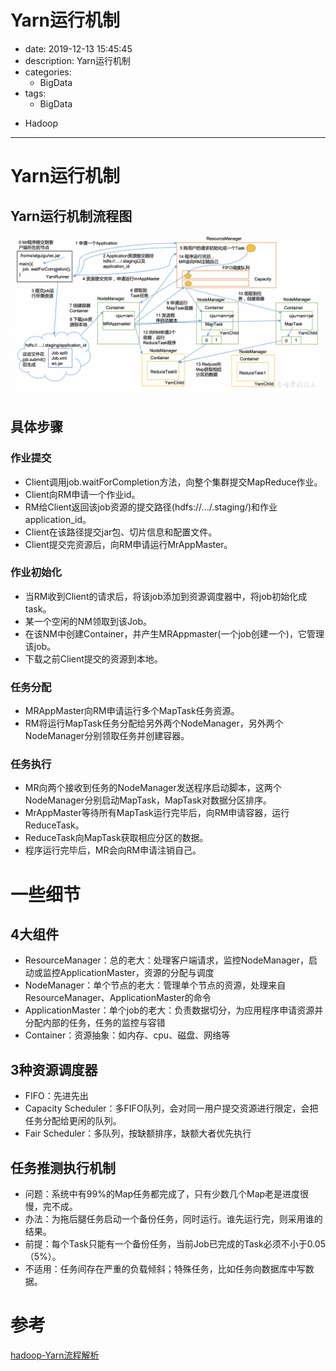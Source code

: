 # Yarn运行机制
+ date: 2019-12-13 15:45:45
+ description: Yarn运行机制
+ categories:
  - BigData
+ tags:
  - BigData
- Hadoop
---
# Yarn运行机制

## Yarn运行机制流程图

![](../images/2020/07/20200701001.png)

##  具体步骤
###     作业提交
+   Client调用job.waitForCompletion方法，向整个集群提交MapReduce作业。
+   Client向RM申请一个作业id。
+   RM给Client返回该job资源的提交路径(hdfs://.../.staging/)和作业application_id。
+   Client在该路径提交jar包、切片信息和配置文件。
+   Client提交完资源后，向RM申请运行MrAppMaster。

### 作业初始化
+   当RM收到Client的请求后，将该job添加到资源调度器中，将job初始化成task。
+   某一个空闲的NM领取到该Job。
+   在该NM中创建Container，并产生MRAppmaster(一个job创建一个)，它管理该job。
+   下载之前Client提交的资源到本地。

### 任务分配
+   MRAppMaster向RM申请运行多个MapTask任务资源。
+   RM将运行MapTask任务分配给另外两个NodeManager，另外两个NodeManager分别领取任务并创建容器。

### 任务执行
+   MR向两个接收到任务的NodeManager发送程序启动脚本，这两个NodeManager分别启动MapTask，MapTask对数据分区排序。
+   MrAppMaster等待所有MapTask运行完毕后，向RM申请容器，运行ReduceTask。
+   ReduceTask向MapTask获取相应分区的数据。
+   程序运行完毕后，MR会向RM申请注销自己。

#   一些细节
##  4大组件

+   ResourceManager：总的老大：处理客户端请求，监控NodeManager，启动或监控ApplicationMaster，资源的分配与调度
+   NodeManager：单个节点的老大：管理单个节点的资源，处理来自ResourceManager、ApplicationMaster的命令
+   ApplicationMaster：单个job的老大：负责数据切分，为应用程序申请资源并分配内部的任务，任务的监控与容错
+   Container：资源抽象：如内存、cpu、磁盘、网络等

## 3种资源调度器

+   FIFO：先进先出
+   Capacity Scheduler：多FIFO队列，会对同一用户提交资源进行限定，会把任务分配给更闲的队列。
+   Fair Scheduler：多队列，按缺额排序，缺额大者优先执行

## 任务推测执行机制

+   问题：系统中有99%的Map任务都完成了，只有少数几个Map老是进度很慢，完不成。
+   办法：为拖后腿任务启动一个备份任务，同时运行。谁先运行完，则采用谁的结果。
+   前提：每个Task只能有一个备份任务，当前Job已完成的Task必须不小于0.05（5%）。
+   不适用：任务间存在严重的负载倾斜；特殊任务，比如任务向数据库中写数据。

# 参考
[hadoop-Yarn流程解析](https://juejin.im/post/5d6d0d356fb9a06b2a20596f)
